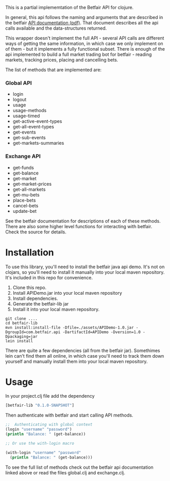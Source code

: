This is a partial implememtation of the Betfair API for clojure.

In general, this api follows the naming and arguments that are described in the betfair [API documentation (pdf)](https://developer.betfair.com/assets/BetfairSportsExchangeAPIReferenceGuidev6.pdf). That document describes all the api calls available and the data-structures returned.

This wrapper doesn't implement the full API - several API calls are different ways of getting the same information, in which case we only implement on of them - but it implements a fully functional subset.  There is enough of the api implemented to build a full market trading bot for betfair - reading markets, tracking prices, placing and cancelling bets.

The list of methods that are implemented are:

### Global API
* login
* logout
* usage
* usage-methods
* usage-timed
* get-active-event-types
* get-all-event-types
* get-events
* get-sub-events
* get-markets-summaries

### Exchange API
* get-funds
* get-balance
* get-market
* get-market-prices
* get-all-markets
* get-mu-bets
* place-bets
* cancel-bets
* update-bet

See the betfair documentation for descriptions of each of these methods. There are also some higher level functions for interacting with betfair. Check the source for details.

# Installation
To use this library, you'll need to install the betfair java api demo. It's not on clojars, so you'll need to install it manually into your local maven repository. It's included in this repo for convenience.

1. Clone this repo.
2. Install APIDemo.jar into your local maven repository
3. Install dependencies.
4. Generate the betfair-lib jar
5. Install it into your local maven repository.

```
git clone ....
cd betfair-lib
mvn install:install-file -Dfile=./assets/APIDemo-1.0.jar -DgroupId=com.betfair.api -DartifactId=APIDemo -Dversion=1.0 -Dpackaging=jar
lein install
```

There are quite a few dependencies (all from the betfair jar). Somethimes lein can't find them all online, in which case you'll need to track them down yourself and manually install them into your local maven repository.

# Usage

In your project.clj file add the dependency

```clojure
[betfair-lib "0.1.0-SNAPSHOT"]
```

Then authenticate with betfair and start calling API methods.

```clojure
;;  Authenticating with global context
(login "username" "password")
(println "Balance: " (get-balance))

;; Or use the with-login macro

(with-login "username" "password"
  (println "Balance: " (get-balance)))
```

To see the full list of methods check out the betfair api documentation linked above or read the files global.clj and exchange.clj.
